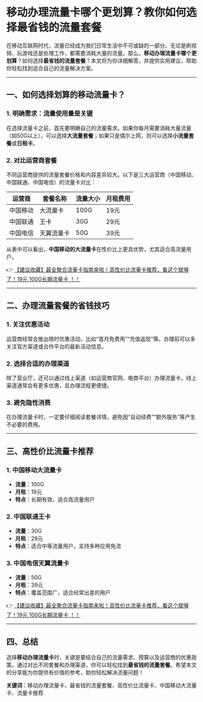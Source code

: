 # 移动办理流量卡哪个更划算？教你如何选择最省钱的流量套餐

在移动互联网时代，流量已经成为我们日常生活中不可或缺的一部分。无论是刷视频、玩游戏还是处理工作，都需要消耗大量的流量。那么，**移动办理流量卡哪个更划算**？如何选择**最省钱的流量套餐**？本文将为你详细解答，并提供实用建议，帮助你轻松找到适合自己的流量解决方案。

---

## 一、如何选择划算的移动流量卡？

### 1. 明确需求：流量使用量是关键
在选择流量卡之前，首先要明确自己的流量需求。如果你每月需要消耗大量流量（如50G以上），可以选择**大流量套餐**；如果只是偶尔上网，则可以选择**小流量套餐**或**日租卡**。

### 2. 对比运营商套餐
不同运营商提供的流量套餐价格和内容差异较大。以下是三大运营商（中国移动、中国联通、中国电信）的流量卡对比：

| 运营商       | 套餐名称       | 流量大小 | 月租费用 |
|--------------|----------------|----------|----------|
| 中国移动     | 大流量卡       | 100G     | 19元     |
| 中国联通     | 王卡           | 30G      | 29元     |
| 中国电信     | 天翼流量卡     | 50G      | 39元     |

从表中可以看出，**中国移动的大流量卡**在性价比上更具优势，尤其适合高流量用户。

👉 [【建议收藏】最全聚合流量卡指南来啦！高性价比流量卡推荐，看这个就够了！19元 100G长期流量卡 ！！](https://bit.ly/Liuliangka)

---

## 二、办理流量套餐的省钱技巧

### 1. 关注优惠活动
运营商经常会推出限时优惠活动，比如“首月免费用”“充值返现”等。办理前可以多关注官方渠道或合作平台的最新活动信息。

### 2. 选择合适的办理渠道
除了营业厅，还可以通过线上渠道（如运营商官网、电商平台）办理流量卡。线上渠道通常会有更多优惠，且办理流程更便捷。

### 3. 避免隐性消费
在办理流量卡时，一定要仔细阅读套餐详情，避免因“自动续费”“额外服务”等产生不必要的费用。

---

## 三、高性价比流量卡推荐

### 1. 中国移动大流量卡
- **流量**：100G
- **月租**：19元
- **特点**：长期有效，适合高流量用户

### 2. 中国联通王卡
- **流量**：30G
- **月租**：29元
- **特点**：适合中等流量用户，支持多种应用免流

### 3. 中国电信天翼流量卡
- **流量**：50G
- **月租**：39元
- **特点**：覆盖范围广，适合经常出差的用户

👉 [【建议收藏】最全聚合流量卡指南来啦！高性价比流量卡推荐，看这个就够了！19元 100G长期流量卡 ！！](https://bit.ly/Liuliangka)

---

## 四、总结

选择**移动办理流量卡**时，关键是要结合自己的流量需求、预算以及运营商的优惠政策。通过对比不同套餐和办理渠道，你可以轻松找到**最省钱的流量套餐**。希望本文的分享能为你提供有价值的参考，助你轻松解决流量问题！

**关键词**：移动办理流量卡、最省钱的流量套餐、高性价比流量卡、中国移动大流量卡、流量卡推荐